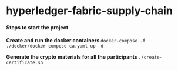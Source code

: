 # hyperledger-fabric-supply-chain

<h4> Steps to start the project </h4>

  <b> Create and run the docker containers  </b> 
  <code>docker-compose -f ./docker/docker-compose-ca.yaml up -d </code>
  
  <b> Generate the crypto materials for all the participants </b>
  <code>./create-certificate.sh</code>  
